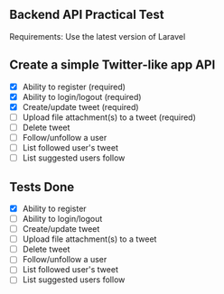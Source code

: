 ## Backend API Practical Test

Requirements: Use the latest version of Laravel

## Create a simple Twitter-like app API

-   [x] Ability to register (required)
-   [x] Ability to login/logout (required)
-   [x] Create/update tweet (required)
-   [ ] Upload file attachment(s) to a tweet (required)
-   [ ] Delete tweet
-   [ ] Follow/unfollow a user
-   [ ] List followed user's tweet
-   [ ] List suggested users follow

## Tests Done

-   [x] Ability to register
-   [ ] Ability to login/logout
-   [ ] Create/update tweet
-   [ ] Upload file attachment(s) to a tweet
-   [ ] Delete tweet
-   [ ] Follow/unfollow a user
-   [ ] List followed user's tweet
-   [ ] List suggested users follow
